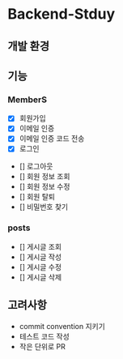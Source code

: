 # Backend-Stduy
## 개발 환경

## 기능
### MemberS
- [x] 회원가입
- [x] 이메일 인증
- [x] 이메일 인증 코드 전송
- [x] 로그인
- [] 로그아웃
- [] 회원 정보 조회
- [] 회원 정보 수정
- [] 회원 탈퇴
- [] 비밀번호 찾기

### posts
- [] 게시글 조회
- [] 게시글 작성
- [] 게시글 수정
- [] 게시글 삭제

## 고려사항
- commit convention 지키기
- 테스트 코드 작성
- 작은 단위로 PR
 
